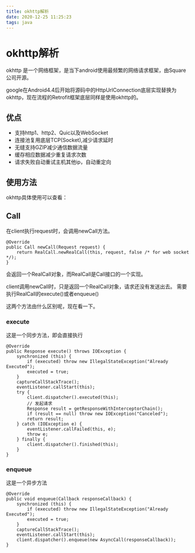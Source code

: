 ```yaml
---
title: okhttp解析
date: 2020-12-25 11:25:23
tags: java
---
```


# okhttp解析

okhttp 是一个网络框架，是当下android使用最频繁的网络请求框架，由Square公司开源。

google在Android4.4后开始将源码中的HttpUrlConnection底层实现替换为okhttp，现在流程的Retrofit框架底层同样是使用okhttp的。


## 优点

* 支持http1、http2、Quic以及WebSocket
* 连接池复用底层TCP(Socket),减少请求延时
* 无缝支持GZIP减少通信数据流量
* 缓存相应数据减少重复请求次数
* 请求失败自动重试主机其他ip，自动重定向

## 使用方法

okhttp具体使用可以查看：


## Call
在client执行request时，会调用newCall方法。

```
@Override
public Call newCall(Request request) {
    return RealCall.newRealCall(this, request, false /* for web socket */);
}
```
会返回一个RealCall对象，而RealCall是Call接口的一个实现。


client调用newCall时，只是返回一个RealCall对象，请求还没有发送出去。
需要执行RealCall的execute()或者enqueue()

这两个方法由什么区别呢，现在看一下。

### execute

这是一个同步方法，即会直接执行

```
@Override
public Response execute() throws IOException {
    synchronized (this) {
        if (executed) throw new IllegalStateException("Already Executed");
        executed = true;
    }
    captureCallStackTrace();
    eventListener.callStart(this);
    try {
        client.dispatcher().executed(this);
        // 发起请求
        Response result = getResponseWithInterceptorChain();
        if (result == null) throw new IOException("Canceled");
        return result;
    } catch (IOException e) {
        eventListener.callFailed(this, e);
        throw e;
    } finally {
        client.dispatcher().finished(this);
    }
}

```


### enqueue

这是一个异步方法

```
@Override
public void enqueue(Callback responseCallback) {
    synchronized (this) {
        if (executed) throw new IllegalStateException("Already Executed");
        executed = true;
    }
    captureCallStackTrace();
    eventListener.callStart(this);
    client.dispatcher().enqueue(new AsyncCall(responseCallback));
}
```